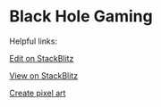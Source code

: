 # Black Hole Gaming

Helpful links:

[Edit on StackBlitz](https://stackblitz.com/edit/js-bhbax5)

[View on StackBlitz](https://js-bhbax5.stackblitz.io)

[Create pixel art](https://www.piskelapp.com/p/create/sprite)
